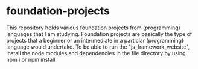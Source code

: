 # foundation-projects
This repository holds various foundation projects from (programming) languages that I am studying.
Foundation projects are basically the type of projects that a beginner or an intermediate in a particlar 
(programming) language would undertake.
To be able to run the "js_framework_website", install the node modules and dependencies in the file directory by using npm i or npm install.

